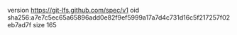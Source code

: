 version https://git-lfs.github.com/spec/v1
oid sha256:a7e7c5ec65a65896add0e82f9ef5999a17a7d4c731d16c5f217257f02eb7ad7f
size 165
